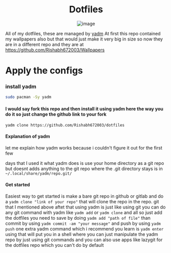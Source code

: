 <center>

# Dotfiles

![image](https://user-images.githubusercontent.com/53911515/235317064-720dd2e0-cfa3-43b8-b773-34350b4dd357.png)

</center>

All of my dotfiles, these are managed by [yadm](https://github.com/TheLocehiliosan/yadm) At first this repo contained my wallpapers also but that would just make it very big in size so now they are in a different repo and they are at https://github.com/Rishabh672003/Wallpapers

# Apply the configs

### install yadm

```sh
sudo pacman -Sy yadm
```

#### I would say fork this repo and then install it using yadm here the way you do it so just change the github link to your fork

```
yadm clone https://github.com/Rishabh672003/dotfiles
```

#### Explanation of yadm

let me explain how yadm works because i couldn't figure it out for the first few

days that I used it
what yadm does is use your home directory as a git repo but doesnt adds anything to the git repo where the .git directory stays is in `~/.local/share/yadm/repo.git/`

#### Get started

Easiest way to get started is make a bare git repo in github or gitlab and do a
`yadm clone "link of your repo"`
that will clone the repo in the repo. git that I mentioned above
aftet that using yadm is just like using git you can do any git command with yadm like `yadm add` or `yadm clone` and all
so just add the dotfiles you need to save by doing `yadm add "path of file"`
than commit by using `yadm commit -am "your message"` and push by using `yadm push`
one extra yadm command which i recommend you learn is `yadm enter` using that will put you in a shell where you can just manipulate the yadm repo by just using git commands and you can also use apps like lazygit for the dotfiles repo which you can't do by default
